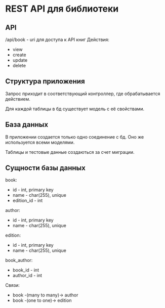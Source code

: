 # REST API для библиотеки

## API

/api/book - uri для доступа к API книг
Действия:
* view
* create
* update
* delete

## Структура приложения

Запрос приходит в соответствующий контроллер, где обрабатывается действием.

Для каждой таблицы в бд существует модель с её свойствами.

## База данных

В приложении создается только одно соединение с бд. Оно же используется всеми моделями.

Таблицы и тестовые данные создаються за счет миграции.

## Сущности базы данных

book:
- id - int, primary key
- name - char(255), unique
- edition_id - int

author:
- id - int, primary key
- name - char(255), unique

edition:
- id - int, primary key
- name - char(255), unique

book_author:
- book_id - int
- author_id - int

Связи:
- book -(many to many)-> author
- book -(one to one)-> edition



